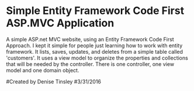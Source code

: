 # Simple Entity Framework Code First ASP.MVC Application
A simple ASP.net MVC website, using an Entity Framework Code First Approach. I kept it simple for people just learning how to work with entity framework. It lists, saves, updates, and deletes from a simple table called 'customers'. It uses a view model to organize the properties and collections that will be needed by the controller. There is one controller, one view model and one domain object. 

#Created by Denise Tinsley
#3/31/2016
